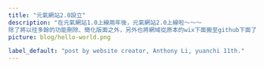 ```yaml
---
title: "元氣網站2.0設立"
description: "在元氣網站1.0上線兩年後，元氣網站2.0上線啦～～～
除了將以往多餘的功能刪除、簡化版面之外，另外也將網域從原本的wix下面搬至github下面了，之後也將會把網域搬至新的公開位置，敬請期待！"
picture: blog/hello-world.png

label_default: "post by website creator, Anthony Li, yuanchi 11th." 
---
```

